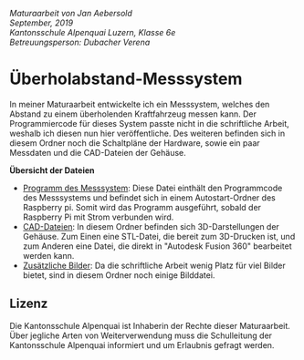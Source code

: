 *Maturaarbeit von Jan Aebersold \
September, 2019 \
Kantonsschule Alpenquai Luzern, Klasse 6e \
Betreuungsperson: Dubacher Verena*

# Überholabstand-Messsystem

In meiner Maturaarbeit entwickelte ich ein Messsystem, welches den Abstand zu einem überholenden Kraftfahrzeug messen kann.
Der Programmiercode für dieses System passte nicht in die schriftliche Arbeit, weshalb ich diesen nun hier veröffentliche.
Des weiteren befinden sich in diesem Ordner noch die Schaltpläne der Hardware, sowie ein paar Messdaten und die CAD-Dateien der Gehäuse.

**Übersicht der Dateien**
- [Programm des Messsystem](https://github.com/KSALPJan/Maturaarbeit/blob/master/Main.py): Diese Datei einthält den Programmcode des Messsystems und befindet sich in einem Autostart-Ordner des Raspberry pi. Somit wird das Programm ausgeführt, sobald der Raspberry Pi mit Strom verbunden wird. 
- [CAD-Dateien](https://github.com/KSALPJan/Maturaarbeit/tree/master/CAD-Dateien): In diesem Ordner befinden sich 3D-Darstellungen der Gehäuse. Zum Einen eine STL-Datei, die bereit zum 3D-Drucken ist, und zum Anderen eine Datei, die direkt in "Autodesk Fusion 360" bearbeitet werden kann. 
- [Zusätzliche Bilder](https://github.com/KSALPJan/Maturaarbeit/tree/master/Bilder): Da die schriftliche Arbeit wenig Platz für viel Bilder bietet, sind in diesem Ordner noch einige Bilddatei.

## Lizenz
Die Kantonsschule Alpenquai ist Inhaberin der Rechte dieser Maturaarbeit. Über jegliche Arten von Weiterverwendung muss die Schulleitung der Kantonsschule Alpenquai informiert und um Erlaubnis gefragt werden.
